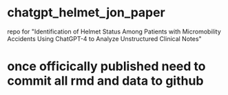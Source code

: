 # chatgpt_helmet_jon_paper
repo for "Identification of Helmet Status Among Patients with Micromobility Accidents Using ChatGPT-4 to Analyze Unstructured Clinical Notes"

# once officically published need to commit all rmd and data to github